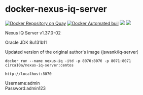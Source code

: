 # docker-nexus-iq-server
[![Docker Repository on Quay](https://quay.io/repository/circa10a/docker-nexus-iq-server/status "Docker Repository on Quay")](https://quay.io/repository/circa10a/docker-nexus-iq-server)
[![Docker Automated buil](https://img.shields.io/docker/automated/jrottenberg/ffmpeg.svg)]()
[![](https://images.microbadger.com/badges/image/circa10a/nexus-iq-server:centos.svg)](https://microbadger.com/images/circa10a/nexus-iq-server:centos "Get your own image badge on microbadger.com")
[![](https://images.microbadger.com/badges/version/circa10a/nexus-iq-server:centos.svg)](https://microbadger.com/images/circa10a/nexus-iq-server:centos "Get your own version badge on microbadger.com")

Nexus IQ Server v1.37.0-02

Oracle JDK 8u131b11

Updated version of the original author's image (jswank/iq-server)

`docker run --name nexus-iq -itd -p 8070:8070 -p 8071:8071 circa10a/nexus-iq-server:centos`

`http://localhost:8070`

Username:admin  
Password:admin123
